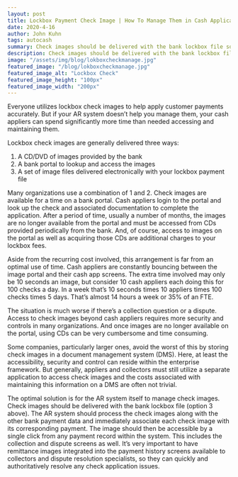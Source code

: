 ```yaml
---
layout: post
title: Lockbox Payment Check Image | How To Manage Them in Cash Application
date: 2020-4-16
author: John Kuhn
tags: autocash
summary: Check images should be delivered with the bank lockbox file so AR system can immediately associate each check image with its corresponding payment.
description: Check images should be delivered with the bank lockbox file so AR system can immediately associate each check image with its corresponding payment.
image: "/assets/img/blog/lokboxcheckmanage.jpg"
featured_image: "/blog/lokboxcheckmanage.jpg"
featured_image_alt: "Lockbox Check"
featured_image_height: "100px"
featured_image_width: "200px"
---
```


Everyone utilizes lockbox check images to help apply customer payments accurately.  But if your AR system doesn’t help you manage them, your cash appliers can spend significantly more time than needed accessing and maintaining them.

Lockbox check images are generally delivered three ways:

1. A CD/DVD of images provided by the bank
2. A bank portal to lookup and access the images
3. A set of image files delivered electronically with your lockbox payment file

Many organizations use a combination of 1 and 2.  Check images are available for a time on a bank portal.  Cash appliers login to the portal and look up the check and associated documentation to complete the application.  After a period of time, usually a number of months, the images are no longer available from the portal and must be accessed from CDs provided periodically from the bank.  And, of course, access to images on the portal as well as acquiring those CDs are additional charges to your lockbox fees.

Aside from the recurring cost involved, this arrangement is far from an optimal use of time.  Cash appliers are constantly bouncing between the image portal and their cash app screens.  The extra time involved may only be 10 seconds an image, but consider 10 cash appliers each doing this for 100 checks a day.  In a week that’s 10 seconds times 10 appliers times 100 checks times 5 days.  That’s almost 14 hours a week or 35% of an FTE.  

The situation is much worse if there’s a collection question or a dispute.  Access to check images beyond cash appliers requires more security and controls in many organizations.  And once images are no longer available on the portal, using CDs can be very cumbersome and time consuming.

Some companies, particularly larger ones, avoid the worst of this by storing check images in a document management system (DMS).  Here, at least the accessibility, security and control can reside within the enterprise framework.  But generally, appliers and collectors must still utilize a separate application to access check images and the costs associated with maintaining this information on a DMS are often not trivial.

The optimal solution is for the AR system itself to manage check images.  Check images should be delivered with the bank lockbox file (option 3 above).  The AR system should process the check images along with the other bank payment data and immediately associate each check image with its corresponding payment.   The image should then be accessible by a single click from any payment record within the system.   This includes the collection and dispute screens as well.  It’s very important to have remittance images integrated into the payment history screens available to collectors and dispute resolution specialists, so they can quickly and authoritatively resolve any check application issues.
